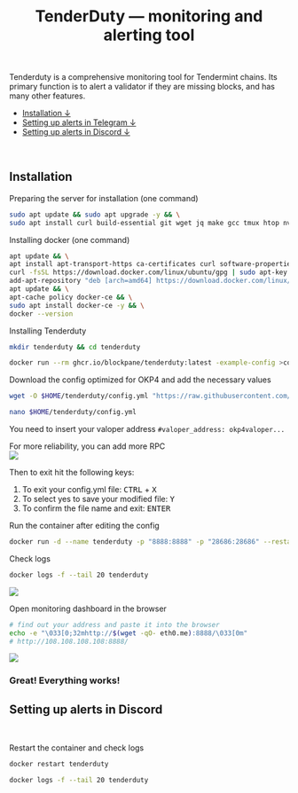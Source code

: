 <!--
<img src='https://thumbs.dreamstime.com/z/%D0%B1%D0%B8%D0%B7%D0%BD%D0%B5%D1%81-%D0%B2%D0%B5%D0%B1-%D0%B8%D0%BD%D1%81%D1%82%D1%80%D1%83%D0%BC%D0%B5%D0%BD%D1%82-%D0%B3%D0%BE%D1%80%D0%B8%D0%B7%D0%BE%D0%BD%D1%82%D0%B0%D0%BB%D1%8C%D0%BD%D1%8B%D0%B9-%D0%B1%D0%B0%D0%BD%D0%BD%D0%B5%D1%80-%D1%81%D0%BE%D0%B2%D1%80%D0%B5%D0%BC%D0%B5%D0%BD%D0%BD%D1%8B%D0%B9-%D0%B4%D0%B8%D0%B7%D0%B0%D0%B9%D0%BD-231884478.jpg'>
-->

<div align="center">
  <h1>TenderDuty — monitoring and alerting tool</h1>
</div>
<br> 

Tenderduty is a comprehensive monitoring tool for Tendermint chains. Its primary function is to alert a validator if they are missing blocks, and has many other features.
<br> 
        
- [Installation ↓](#part1)  
- [Setting up alerts in Telegram ↓](#part2)  
- [Setting up alerts in Discord ↓](#part3)  
<br>   
  
<a name="part1"></a> 
 
## Installation

Preparing the server for installation (one command)
```bash
sudo apt update && sudo apt upgrade -y && \
sudo apt install curl build-essential git wget jq make gcc tmux htop nvme-cli pkg-config libssl-dev libleveldb-dev tar clang bsdmainutils ncdu unzip libleveldb-dev -y
```

Installing docker (one command)
```bash
apt update && \
apt install apt-transport-https ca-certificates curl software-properties-common -y && \
curl -fsSL https://download.docker.com/linux/ubuntu/gpg | sudo apt-key add - && \
add-apt-repository "deb [arch=amd64] https://download.docker.com/linux/ubuntu focal stable" && \
apt update && \
apt-cache policy docker-ce && \
sudo apt install docker-ce -y && \
docker --version
```

Installing Tenderduty
```bash
mkdir tenderduty && cd tenderduty

docker run --rm ghcr.io/blockpane/tenderduty:latest -example-config >config.yml
```

Download the config optimized for OKP4 and add the necessary values
```bash
wget -O $HOME/tenderduty/config.yml "https://raw.githubusercontent.com/cryptobtcbuyer/config.yml"

nano $HOME/tenderduty/config.yml
```

You need to insert your valoper address
```#valoper_address: okp4valoper...```


For more reliability, you can add more RPC  
<img src='https://github.com/cryptobtcbuyer/Testnet_guides/blob/main/OKP4/assets/config_tenderduty.png'>


Then to exit hit the following keys:
 1. To exit your config.yml file: <kbd>CTRL</kbd> + <kbd>X</kbd>
 2. To select yes to save your modified file: <kbd>Y</kbd>
 3. To confirm the file name and exit: <kbd>ENTER</kbd>
 

Run the container after editing the config
```bash
docker run -d --name tenderduty -p "8888:8888" -p "28686:28686" --restart unless-stopped -v $(pwd)/config.yml:/var/lib/tenderduty/config.yml ghcr.io/blockpane/tenderduty:latest
```

Check logs
```bash
docker logs -f --tail 20 tenderduty
```
<img src='https://github.com/cryptobtcbuyer/Testnet_guides/blob/main/OKP4/assets/run_tenderduty2.png'>

Open monitoring dashboard in the browser
```bash
# find out your address and paste it into the browser
echo -e "\033[0;32mhttp://$(wget -qO- eth0.me):8888/\033[0m"
# http://108.108.108.108:8888/
```
<img src='https://github.com/cryptobtcbuyer/Testnet_guides/blob/main/OKP4/assets/dashboard_tenderduty.png'>

### Great! Everything works!



<a name="part3"></a> 
 
## Setting up alerts in Discord 
<br> 



Restart the container and check logs
```bash
docker restart tenderduty

docker logs -f --tail 20 tenderduty
```
<!--
<img src='https://thumbs.dreamstime.com/discord_alerts.png'>
-->













